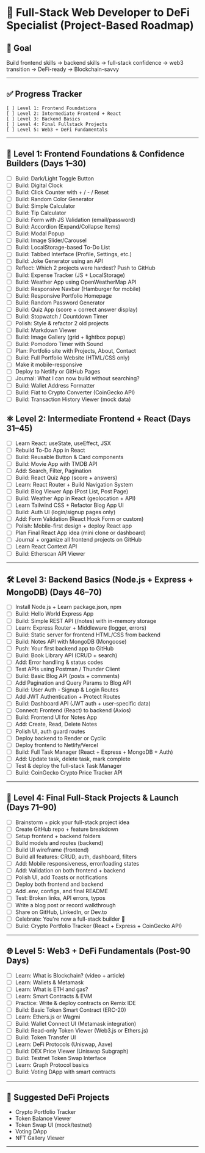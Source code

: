 # 🧠 Full-Stack Web Developer to DeFi Specialist (Project-Based Roadmap)

## 🎯 Goal
Build frontend skills → backend skills → full-stack confidence → web3 transition → DeFi-ready → Blockchain-savvy

---

## ✅ Progress Tracker

```
[ ] Level 1: Frontend Foundations
[ ] Level 2: Intermediate Frontend + React
[ ] Level 3: Backend Basics
[ ] Level 4: Final Fullstack Projects
[ ] Level 5: Web3 + DeFi Fundamentals
```

---

## 🔰 Level 1: Frontend Foundations & Confidence Builders (Days 1–30)

- [ ] Build: Dark/Light Toggle Button  
- [ ] Build: Digital Clock  
- [ ] Build: Click Counter with + / - / Reset  
- [ ] Build: Random Color Generator  
- [ ] Build: Simple Calculator  
- [ ] Build: Tip Calculator  
- [ ] Build: Form with JS Validation (email/password)  
- [ ] Build: Accordion (Expand/Collapse Items)  
- [ ] Build: Modal Popup  
- [ ] Build: Image Slider/Carousel  
- [ ] Build: LocalStorage-based To-Do List  
- [ ] Build: Tabbed Interface (Profile, Settings, etc.)  
- [ ] Build: Joke Generator using an API  
- [ ] Reflect: Which 2 projects were hardest? Push to GitHub  
- [ ] Build: Expense Tracker (JS + LocalStorage)  
- [ ] Build: Weather App using OpenWeatherMap API  
- [ ] Build: Responsive Navbar (Hamburger for mobile)  
- [ ] Build: Responsive Portfolio Homepage  
- [ ] Build: Random Password Generator  
- [ ] Build: Quiz App (score + correct answer display)  
- [ ] Build: Stopwatch / Countdown Timer  
- [ ] Polish: Style & refactor 2 old projects  
- [ ] Build: Markdown Viewer  
- [ ] Build: Image Gallery (grid + lightbox popup)  
- [ ] Build: Pomodoro Timer with Sound  
- [ ] Plan: Portfolio site with Projects, About, Contact  
- [ ] Build: Full Portfolio Website (HTML/CSS only)  
- [ ] Make it mobile-responsive  
- [ ] Deploy to Netlify or GitHub Pages  
- [ ] Journal: What I can now build without searching?  
- [ ] Build: Wallet Address Formatter  
- [ ] Build: Fiat to Crypto Converter (CoinGecko API)  
- [ ] Build: Transaction History Viewer (mock data)  

## ⚛️ Level 2: Intermediate Frontend + React (Days 31–45)

- [ ] Learn React: useState, useEffect, JSX
- [ ] Rebuild To-Do App in React
- [ ] Build: Reusable Button & Card components
- [ ] Build: Movie App with TMDB API
- [ ] Add: Search, Filter, Pagination
- [ ] Build: React Quiz App (score + answers)
- [ ] Learn: React Router + Build Navigation System
- [ ] Build: Blog Viewer App (Post List, Post Page)
- [ ] Build: Weather App in React (geolocation + API)
- [ ] Learn Tailwind CSS + Refactor Blog App UI
- [ ] Build: Auth UI (login/signup pages only)
- [ ] Add: Form Validation (React Hook Form or custom)
- [ ] Polish: Mobile-first design + deploy React app
- [ ] Plan Final React App idea (mini clone or dashboard)
- [ ] Journal + organize all frontend projects on GitHub
- [ ] Learn React Context API
- [ ] Build: Etherscan API Viewer

---

## 🛠️ Level 3: Backend Basics (Node.js + Express + MongoDB) (Days 46–70)

- [ ] Install Node.js + Learn package.json, npm
- [ ] Build: Hello World Express App
- [ ] Build: Simple REST API (/notes) with in-memory storage
- [ ] Learn: Express Router + Middleware (logger, errors)
- [ ] Build: Static server for frontend HTML/CSS from backend
- [ ] Build: Notes API with MongoDB (Mongoose)
- [ ] Push: Your first backend app to GitHub
- [ ] Build: Book Library API (CRUD + search)
- [ ] Add: Error handling & status codes
- [ ] Test APIs using Postman / Thunder Client
- [ ] Build: Basic Blog API (posts + comments)
- [ ] Add Pagination and Query Params to Blog API
- [ ] Build: User Auth - Signup & Login Routes
- [ ] Add JWT Authentication + Protect Routes
- [ ] Build: Dashboard API (JWT auth + user-specific data)
- [ ] Connect: Frontend (React) to backend (Axios)
- [ ] Build: Frontend UI for Notes App
- [ ] Add: Create, Read, Delete Notes
- [ ] Polish UI, auth guard routes
- [ ] Deploy backend to Render or Cyclic
- [ ] Deploy frontend to Netlify/Vercel
- [ ] Build: Full Task Manager (React + Express + MongoDB + Auth)
- [ ] Add: Update task, delete task, mark complete
- [ ] Test & deploy the full-stack Task Manager
- [ ] Build: CoinGecko Crypto Price Tracker API

---

## 🚀 Level 4: Final Full-Stack Projects & Launch (Days 71–90)

- [ ] Brainstorm + pick your full-stack project idea
- [ ] Create GitHub repo + feature breakdown
- [ ] Setup frontend + backend folders
- [ ] Build models and routes (backend)
- [ ] Build UI wireframe (frontend)
- [ ] Build all features: CRUD, auth, dashboard, filters
- [ ] Add: Mobile responsiveness, error/loading states
- [ ] Add: Validation on both frontend + backend
- [ ] Polish UI, add Toasts or notifications
- [ ] Deploy both frontend and backend
- [ ] Add .env, configs, and final README
- [ ] Test: Broken links, API errors, typos
- [ ] Write a blog post or record walkthrough
- [ ] Share on GitHub, LinkedIn, or Dev.to
- [ ] Celebrate: You're now a full-stack builder 🎉
- [ ] Build: Crypto Portfolio Tracker (React + Express + CoinGecko API)

---

## 🌐 Level 5: Web3 + DeFi Fundamentals (Post-90 Days)

- [ ] Learn: What is Blockchain? (video + article)
- [ ] Learn: Wallets & Metamask
- [ ] Learn: What is ETH and gas?
- [ ] Learn: Smart Contracts & EVM
- [ ] Practice: Write & deploy contracts on Remix IDE
- [ ] Build: Basic Token Smart Contract (ERC-20)
- [ ] Learn: Ethers.js or Wagmi
- [ ] Build: Wallet Connect UI (Metamask integration)
- [ ] Build: Read-only Token Viewer (Web3.js or Ethers.js)
- [ ] Build: Token Transfer UI
- [ ] Learn: DeFi Protocols (Uniswap, Aave)
- [ ] Build: DEX Price Viewer (Uniswap Subgraph)
- [ ] Build: Testnet Token Swap Interface
- [ ] Learn: Graph Protocol basics
- [ ] Build: Voting DApp with smart contracts

---

## 📘 Suggested DeFi Projects

- Crypto Portfolio Tracker
- Token Balance Viewer
- Token Swap UI (mock/testnet)
- Voting DApp
- NFT Gallery Viewer

---
